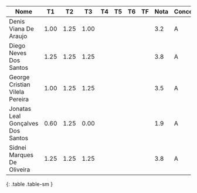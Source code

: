 | Nome                              | T1   | T2   | T3   | T4 | T5 | T6 | TF | Nota | Conceito |
|-----------------------------------|------|------|------|----|----|----|----|------|----------|
| Denis Viana De Araujo             | 1.00 | 1.25 | 1.00 |    |    |    |    | 3.2  | A        |
| Diego Neves Dos Santos            | 1.25 | 1.25 | 1.25 |    |    |    |    | 3.8  | A        |
| George Cristian Vilela Pereira    | 1.00 | 1.25 | 1.25 |    |    |    |    | 3.5  | A        |
| Jonatas Leal Gonçalves Dos Santos | 0.60 | 1.25 | 0.00 |    |    |    |    | 1.9  | A        |
| Sidnei Marques De Oliveira        | 1.25 | 1.25 | 1.25 |    |    |    |    | 3.8  | A        |
{: .table .table-sm }
